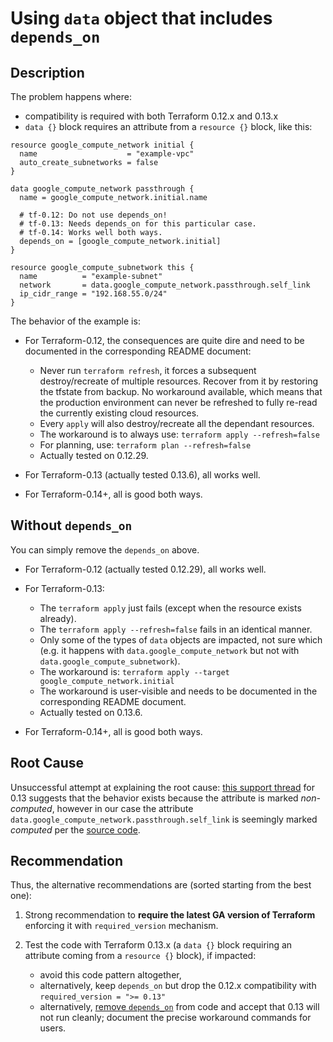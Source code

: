 # Using `data` object that includes `depends_on`

## Description

The problem happens where:

- compatibility is required with both Terraform 0.12.x and 0.13.x
- `data {}` block requires an attribute from a `resource {}` block, like this:

```hcl
resource google_compute_network initial {
  name                    = "example-vpc"
  auto_create_subnetworks = false
}

data google_compute_network passthrough {
  name = google_compute_network.initial.name

  # tf-0.12: Do not use depends_on!
  # tf-0.13: Needs depends_on for this particular case.
  # tf-0.14: Works well both ways.
  depends_on = [google_compute_network.initial]
}

resource google_compute_subnetwork this {
  name          = "example-subnet"
  network       = data.google_compute_network.passthrough.self_link
  ip_cidr_range = "192.168.55.0/24"
}
```

The behavior of the example is:

- For Terraform-0.12, the consequences are quite dire and need to be documented in the corresponding README document:

  - Never run `terraform refresh`, it forces a subsequent destroy/recreate of multiple resources. Recover from it by restoring
  the tfstate from backup. No workaround available, which means that the production environment can never be refreshed to fully
  re-read the currently existing cloud resources.
  - Every `apply` will also destroy/recreate all the dependant resources.
  - The workaround is to always use: `terraform apply --refresh=false`
  - For planning, use: `terraform plan --refresh=false`
  - Actually tested on 0.12.29.

- For Terraform-0.13 (actually tested 0.13.6), all works well.
- For Terraform-0.14+, all is good both ways.

## Without `depends_on`

You can simply remove the `depends_on` above.

- For Terraform-0.12 (actually tested 0.12.29), all works well.
- For Terraform-0.13:

  - The `terraform apply` just fails (except when the resource exists already).
  - The `terraform apply --refresh=false` fails in an identical manner.
  - Only some of the types of `data` objects are impacted, not sure which (e.g. it happens with `data.google_compute_network`
  but not with `data.google_compute_subnetwork`).
  - The workaround is: `terraform apply --target google_compute_network.initial`
  - The workaround is user-visible and needs to be documented in the corresponding README document.
  - Actually tested on 0.13.6.

- For Terraform-0.14+, all is good both ways.

## Root Cause

Unsuccessful attempt at explaining the root cause: [this support thread](https://discuss.hashicorp.com/t/terraform-0-13-handling-of-data-source-data-resource-reads-can-no-longer-be-disabled-by-refresh-false/18457)
for 0.13 suggests that the behavior exists because the attribute is marked *non-computed*, however in our case the attribute
`data.google_compute_network.passthrough.self_link` is seemingly marked *computed* per the
[source code](https://github.com/hashicorp/terraform-provider-google/blob/75fb8de218b7abaa85328db31ab16af6351d0c7e/google/data_source_google_compute_network.go#L31).

## Recommendation

Thus, the alternative recommendations are (sorted starting from the best one):

1. Strong recommendation to **require the latest GA version of Terraform** enforcing it with `required_version` mechanism.
2. Test the code with Terraform 0.13.x (a `data {}` block requiring an attribute coming from a `resource {}` block), if impacted:

    - avoid this code pattern altogether,
    - alternatively, keep `depends_on` but drop the 0.12.x compatibility with `required_version = ">= 0.13"`
    - alternatively, [remove `depends_on`](#without_depends_on) from code and accept that 0.13 will not run cleanly; document the
    precise workaround commands for users.
